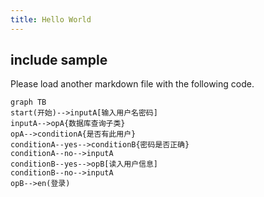 ```yaml
---
title: Hello World
---
```


## include sample

Please load another markdown file with the following code.

<!-- md template.md -->

```mermaid
graph TB
start(开始)-->inputA[输入用户名密码]
inputA-->opA{数据库查询子类}
opA-->conditionA{是否有此用户}
conditionA--yes-->conditionB{密码是否正确}
conditionA--no-->inputA
conditionB--yes-->opB[读入用户信息]
conditionB--no-->inputA
opB-->en(登录)
```
